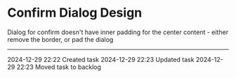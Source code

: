 Confirm Dialog Design
===

Dialog for confirm doesn't have inner padding for the center content - either remove the border, or pad the dialog

---

2024-12-29 22:22	Created task
2024-12-29 22:23	Updated task
2024-12-29 22:23	Moved task to backlog
